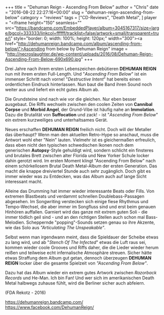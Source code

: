 +++
title = "Dehuman Reign - Ascending From Below"
author = "Chris"
date = "2016-08-22 22:27:16+00:00"
slug = "dehuman-reign-ascending-from-below"
category = "reviews"
tags = ["CD-Reviews", "Death Metal", ]
player = "<iframe height=\"150\" seamless=\"\" src=\"https://bandcamp.com/EmbeddedPlayer/album=3045167317/size=large/bgcol=333333/linkcol=ffffff/tracklist=false/artwork=small/transparent=true/\" style=\"border: 0; width: 100%; height: 120px;\" width=\"300\"><a href=\"http://dehumanreign.bandcamp.com/album/ascending-from-below\">Ascending from below by Dehuman Reign</a></iframe>"
image = "http://necroslaughter.de/wp-content/uploads/2016/08/Dehuman-Reign-Ascending-From-Below-690x690.jpg"
+++



Drei Jahre nach ihrem ersten Lebenszeichen debütieren **DEHUMAN REIGN** nun mit ihrem ersten Full-Length. Und "_Ascending From Below_" ist ein immenser Schritt nach vorne! "_Destructive Intent_" hat bereits einen ordentlichen Eindruck hinterlassen. Nun baut die Band ihren Sound noch weiter aus und liefert ein echt gutes Album ab.

Die Grundsteine sind nach wie vor die gleichen. Nur eben besser ausgebaut. Die Riffs wechseln zwischen den coolen Zeiten von **Cannibal Corpse** und **Morbid Angel**, der Grund-Vibe ist häufig nahe an **Immolation**. Dazu die Brutalität von **Suffocation** und zack! - ist "_Ascending From Below_" ein extrem kurzweiliges und unterhaltsames Gerät.

Neues erschaffen **DEHUMAN REIGN** freilich nicht. Doch will der Metaller das überhaupt? Wenn man den aktuellen Retro-Hype so anschaut, muss die Antwort wohl eher "Nein" lauten. Vielmehr ist es gleichermaßen erfreulich, dass eben nicht den typischen schwedischen Ikonen noch dem generischen **Autopsy**-Style gehuldigt wird, sondern schlicht ein finsteres und brutales Brett zwischen alter Florida und New Yorker Schule locker dahin gerotzt wird. Im ersten Moment klingt "Ascending From Below" nach einem schörkellosem Brutal Death Metal-Album der ersten Generation. Das macht die knappe dreiviertel Stunde auch sehr zugänglich. Doch gibt es immer wieder was zu Entdecken, was das Album auch auf lange Sicht interessant macht.

Alleine das Drumming hat immer wieder interessante Beats oder Fills. Von extremen Blastbeats und verdammt schnellen Doublebass-Passagen abgesehen. Im Songwriting verstecken sich einige fiese Rhythmus und Tempo-Wechsel, die aber immer im Songfluss sind und erst beim genauen Hinhören auffallen. Garniert wird das ganze mit extrem guten Soli - die immer tödlich geil sind - und an den richtigen Stellen auch schon mal Bass-Melodien. Scheppernde "popping"-Sounds setzen genau so ihre Akzente, wie das Solo aus _"Articulating The Unspeakable"_.

Selbst wenn man irgendwann meint, dass die Spieldauer der Scheibe etwas zu lang wird, und ab "_Stench Of The Infected_" etwas die Luft raus sei, kommen wieder coole Grooves und Riffs daher, die die Lieder wieder herum reißen und teilweise echt infernalische Atmosphäre streuen. Sicher hätte etwas Straffung dem Album gut getan, dennoch überzeugen **DEHUMAN REIGN** locker über die gesamte Spielzeit von _"Ascending From Below"_.

Dazu hat das Album wieder ein extrem gutes Artwork zwischen _Razorback Records_ und He-Man. Ich bin Fan! Und wer sich im amerikanischen Death Metal halbwegs zuhause fühlt, wird die Berliner sicher auch abfeiern.

(FDA Rekotz - 2016)


<a href="https://dehumanreign.bandcamp.com/">https://dehumanreign.bandcamp.com/</a>
<a href="https://www.facebook.com/DehumanReign/">https://www.facebook.com/DehumanReign/</a>

